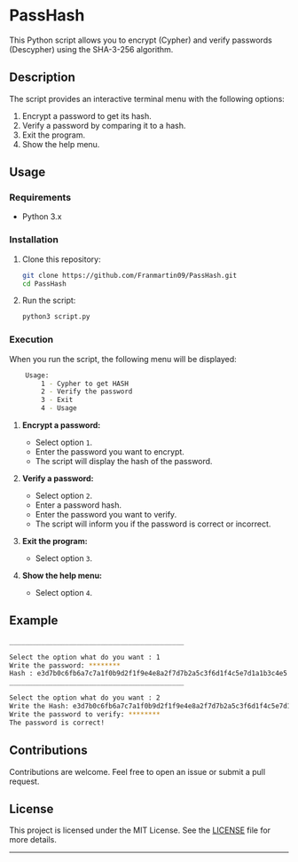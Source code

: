 # PassHash

This Python script allows you to encrypt (Cypher) and verify passwords (Descypher) using the SHA-3-256 algorithm.

## Description

The script provides an interactive terminal menu with the following options:
1. Encrypt a password to get its hash.
2. Verify a password by comparing it to a hash.
3. Exit the program.
4. Show the help menu.

## Usage

### Requirements

- Python 3.x

### Installation

1. Clone this repository:
    ```sh
    git clone https://github.com/Franmartin09/PassHash.git
    cd PassHash
    ```

2. Run the script:
    ```sh
    python3 script.py
    ```

### Execution

When you run the script, the following menu will be displayed:

```sh
    Usage: 
        1 - Cypher to get HASH
        2 - Verify the password 
        3 - Exit 
        4 - Usage 
```

1. **Encrypt a password:**
    - Select option `1`.
    - Enter the password you want to encrypt.
    - The script will display the hash of the password.

2. **Verify a password:**
    - Select option `2`.
    - Enter a password hash.
    - Enter the password you want to verify.
    - The script will inform you if the password is correct or incorrect.

3. **Exit the program:**
    - Select option `3`.

4. **Show the help menu:**
    - Select option `4`.

## Example

```sh
____________________________________________

Select the option what do you want : 1
Write the password: ********
Hash : e3d7b0c6fb6a7c7a1f0b9d2f1f9e4e8a2f7d7b2a5c3f6d1f4c5e7d1a1b3c4e5
____________________________________________

Select the option what do you want : 2
Write the Hash: e3d7b0c6fb6a7c7a1f0b9d2f1f9e4e8a2f7d7b2a5c3f6d1f4c5e7d1a1b3c4e5
Write the password to verify: ********
The password is correct!
```

## Contributions

Contributions are welcome. Feel free to open an issue or submit a pull request.

## License

This project is licensed under the MIT License. See the [LICENSE](https://github.com/Franmartin09/PassHash/blob/main/LICENSE) file for more details.

---
